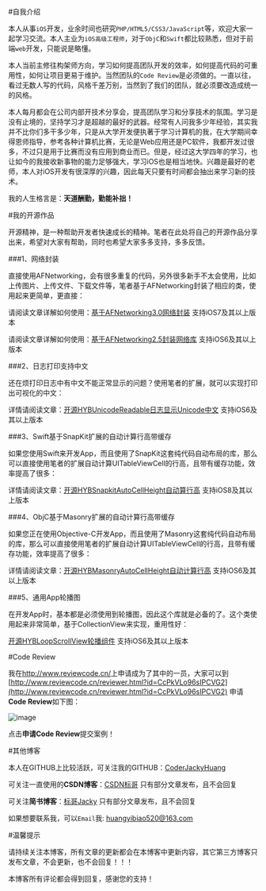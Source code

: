 #自我介绍

本人从事`iOS`开发，业余时间也研究`PHP/HTML5/CSS3/JavaScript`等，欢迎大家一起学习交流。本人主业为`iOS高级工程师`，对于`ObjC`和`Swift`都比较熟悉，但对于前端`web`开发，只能说是略懂。

本人当前主修往构架师方向，学习如何提高团队开发的效率，如何提高代码的可重用性，如何让项目更易于维护。当然团队的`Code Review`是必须做的。一直以往，看过无数人写的代码，风格千差万别，当然到了我们的团队，就必须要改造成统一的风格。

本人每月都会在公司内部开技术分享会，提高团队学习和分享技术的氛围。学习是没有止境的，坚持学习才是超越的最好的武器。经常有人问我多少年经验，其实我并不比你们多干多少年，只是从大学开发便执著于学习计算机的我，在大学期间幸得恩师指导，参考各种计算机比赛，无论是Web应用还是PC软件，我都开发过很多，不过只是用于比赛而没有应用到商业而已。但是，经过这大学四年的学习，也让如今的我接收新事物的能力足够强大，学习iOS也是相当地快。兴趣是最好的老师，本人对iOS开发有很深厚的兴趣，因此每天只要有时间都会抽出来学习新的技术。

我的人生格言是：**天道酬勤，勤能补拙！**

#我的开源作品

开源精神，是一种帮助开发者快速成长的精神。笔者在此处将自己的开源作品分享出来，希望对大家有帮助，同时也希望大家多多支持，多多反馈。

###1、网络封装

直接使用AFNetworking，会有很多重复的代码，另外很多新手不太会使用，比如上传图片、上传文件、下载文件等，笔者基于AFNetworking封装了相应的类，使用起来更简单，更直接：

请阅读文章详解如何使用：[基于AFNetworking3.0网络封装](http://www.henishuo.com/base-on-afnetworking3-0-wrapper/) 支持iOS7及其以上版本

请阅读文章详解如何使用：[基于AFNetworking2.5封装网络库](http://www.henishuo.com/base-on-afnetworking-wrapper/) 支持iOS6及其以上版本

###2、日志打印支持中文

还在烦打印日志中有中文不能正常显示的问题？使用笔者的扩展，就可以实现打印出可视化的中文：

详情请阅读文章：[开源HYBUnicodeReadable日志显示Unicode中文](http://www.henishuo.com/ios-unicode-readable/) 支持iOS6及其以上版本

###3、Swift基于SnapKit扩展的自动计算行高带缓存

如果您使用Swift来开发App，而且使用了SnapKit这套纯代码自动布局的库，那么可以直接使用笔者的扩展自动计算UITableViewCell的行高，且带有缓存功能，效率提高了很多：

详情请阅读文章：[开源HYBSnapkitAutoCellHeight自动算行高](http://www.henishuo.com/snapkit-auto-cell-height/) 支持iOS8及其以上版本

###4、ObjC基于Masonry扩展的自动计算行高带缓存

如果您正在使用Objective-C开发App，而且使用了Masonry这套纯代码自动布局的库，那么可以直接使用笔者的扩展自动计算UITableViewCell的行高，且带有缓存功能，效率提高了很多：

详情请阅读文章：[开源HYBMasonryAutoCellHeight自动计算行高](http://www.henishuo.com/masonry-cell-height-auto-calculate/) 支持iOS6及其以上版本

###5、通用App轮播图

在开发App时，基本都是必须使用到轮播图，因此这个库就是必备的了。这个类使用起来非常简单，基于CollectionView来实现，重用性好：

[开源HYBLoopScrollView轮播组件](http://www.henishuo.com/ios-open-source-hybloopscrollview/) 支持iOS6及其以上版本

#Code Review

我在<http://www.reviewcode.cn/>上申请成为了其中的一员，大家可以到[http://www.reviewcode.cn/reviewer.html?id=CcPkVLo96sIPCVG2](http://www.reviewcode.cn/reviewer.html?id=CcPkVLo96sIPCVG2) 申请**Code Review**如下图：

![image](http://www.henishuo.com/wp-content/uploads/2016/03/QQ20160304-0@2x.png)

点击**申请Code Review**提交案例！

#其他博客

本人在GITHUB上比较活跃，可关注我的GITHUB：[CoderJackyHuang](https://github.com/CoderJackyHuang) 

可关注一直使用的**CSDN博客**：[CSDN标哥](http://blog.csdn.net/woaifen3344/) 只有部分文章发布，且不会回复

可关注**简书博客**：[标哥Jacky](http://www.jianshu.com/users/79cbe132da53/latest_articles) 只有部分文章发布，且不会回复


如果想要联系我，可以`Email`我: [huangyibiao520@163.com]()

#温馨提示

请持续关注本博客，所有文章的更新都会在本博客中更新内容，其它第三方博客只发布文章，不会更新，也不会回复！！！

本博客所有评论都会得到回复，感谢您的支持！

